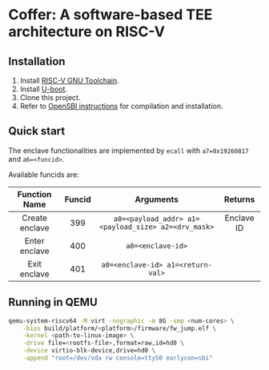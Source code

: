 # Coffer: A software-based TEE architecture on RISC-V

## Installation

1. Install [RISC-V GNU Toolchain](https://github.com/riscv-collab/riscv-gnu-toolchain).
1. Install [U-boot](https://github.com/u-boot/u-boot).
1. Clone this project.
1. Refer to [OpenSBI instructions](README_OpenSBI.md) for compilation and installation.

## Quick start

The enclave functionalities are implemented by `ecall` with `a7=0x19260817` and `a6=<funcid>`.

Available funcids are:

| Function Name  | Funcid |                      Arguments                      |  Returns   |
| :------------: | :----: | :-------------------------------------------------: | :--------: |
| Create enclave |  399   | `a0=<payload_addr> a1=<payload_size> a2=<drv_mask>` | Enclave ID |
| Enter enclave  |  400   |                  `a0=<enclave-id>`                  |            |
|  Exit enclave  |  401   |          `a0=<enclave-id> a1=<return-val>`          |            |

## Running in QEMU

```bash
qemu-system-riscv64 -M virt -nographic -m 8G -smp <num-cores> \
    -bios build/platform/<platform>/firmware/fw_jump.elf \
    -kernel <path-to-linux-image> \
    -drive file=<rootfs-file>,format=raw,id=hd0 \
    -device virtio-blk-device,drive=hd0 \
    -append "root=/dev/vda rw console=ttyS0 earlycon=sbi"
```
